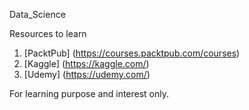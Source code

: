 Data_Science

Resources to learn
1. [PacktPub] (https://courses.packtpub.com/courses)
1. [Kaggle] (https://kaggle.com/)
1. [Udemy] (https://udemy.com/)

For learning purpose and interest only.
